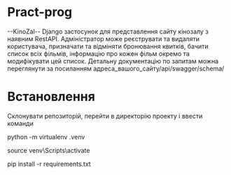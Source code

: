 # Pract-prog
--KinoZal--
Django застосунок для представлення сайту кінозалу  з наявним RestAPI.
Адміністратор може реєструвати та видаляти користувача, призначати та відміняти бронювання квитків, бачити список всіх фільмів, інформацію про кожен фільм окремо та модифікувати цей список. 
Детальну документацію по запитам можна переглянути за посиланням адреса_вашого_сайту/api/swagger/schema/

# Встановлення

Склонувати репозиторій, перейти в директорію проекту і ввести команди

python -m virtualenv .venv

source venv\Scripts\activate

pip install -r requirements.txt